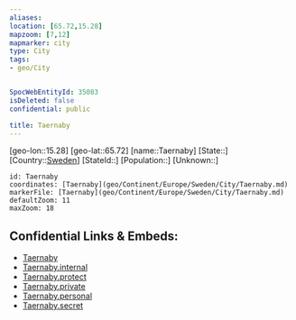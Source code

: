 ```yaml
---
aliases: 
location: [65.72,15.28]
mapzoom: [7,12] 
mapmarker: city 
type: City
tags:
- geo/City


SpocWebEntityId: 35083
isDeleted: false
confidential: public

title: Taernaby
---
```

[geo-lon::15.28]
[geo-lat::65.72]
[name::Taernaby]
[State::]
[Country::[Sweden](geo/Continent/Europe/Sweden.md)]
[StateId::]
[Population::]
[Unknown::]


```leaflet
id: Taernaby
coordinates: [Taernaby](geo/Continent/Europe/Sweden/City/Taernaby.md)
markerFile: [Taernaby](geo/Continent/Europe/Sweden/City/Taernaby.md)
defaultZoom: 11 
maxZoom: 18
```


## Confidential Links & Embeds: 
- [Taernaby](../../../../../../_public/geo/Continent/Europe/Sweden/City/Taernaby.md) 
- [Taernaby.internal](../../../../../../_internal/geo/Continent/Europe/Sweden/City/Taernaby.internal.md) 
- [Taernaby.protect](../../../../../../_protect/geo/Continent/Europe/Sweden/City/Taernaby.protect.md) 
- [Taernaby.private](../../../../../../_private/geo/Continent/Europe/Sweden/City/Taernaby.private.md) 
- [Taernaby.personal](../../../../../../_personal/geo/Continent/Europe/Sweden/City/Taernaby.personal.md) 
- [Taernaby.secret](../../../../../../_secret/geo/Continent/Europe/Sweden/City/Taernaby.secret.md) 
